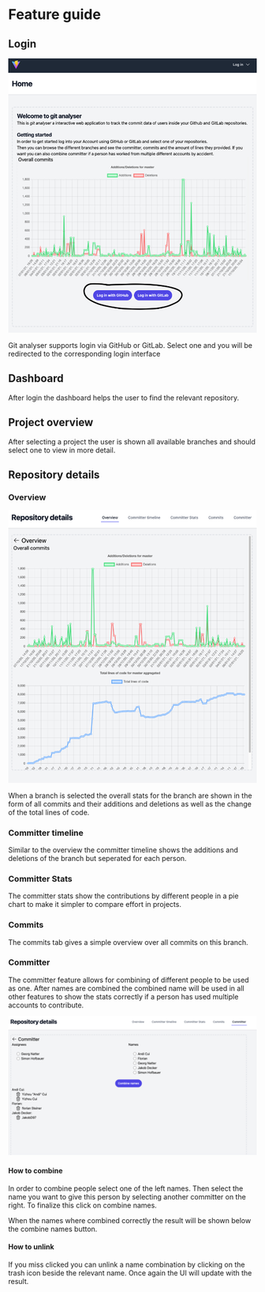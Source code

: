 # Feature guide

## Login

![Image of the login screen](login.png)

Git analyser supports login via GitHub or GitLab. Select one and you will be redirected to the corresponding login interface

## Dashboard

After login the dashboard helps the user to find the relevant repository.

## Project overview

After selecting a project the user is shown all available branches and should select one to view in more detail.

## Repository details

### Overview 

![Image of repository details](repository.png)

When a branch is selected the overall stats for the branch are shown in the form of all commits and their additions and deletions as well as the change of the total lines of code.

### Committer timeline

Similar to the overview the committer timeline shows the additions and deletions of the branch but seperated for each person.

### Committer Stats

The committer stats show the contributions by different people in a pie chart to make it simpler to compare effort in projects.

### Commits

The commits tab gives a simple overview over all commits on this branch.

### Committer

The committer feature allows for combining of different people to be used as one. After names are combined the combined name will be used in all other features to show the stats correctly if a person has used multiple accounts to contribute.

![Image of committer feature](committer.png)

#### How to combine

In order to combine people select one of the left names. Then select the name you want to give this person by selecting another committer on the right.
To finalize this click on combine names.

When the names where combined correctly the result will be shown below the combine names button.

#### How to unlink

If you miss clicked you can unlink a name combination by clicking on the trash icon beside the relevant name. Once again the UI will update with the result.